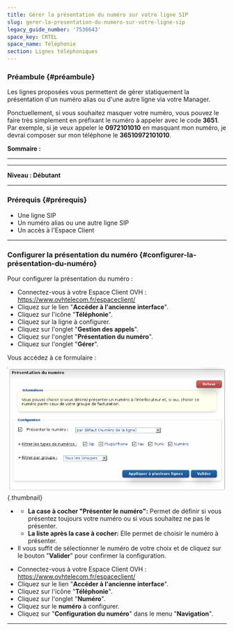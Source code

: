 ```yaml
---
title: Gérer la présentation du numéro sur votre ligne SIP
slug: gerer-la-presentation-du-numero-sur-votre-ligne-sip
legacy_guide_number: '7536643'
space_key: CRTEL
space_name: Téléphonie
section: Lignes téléphoniques
---
```


### Préambule {#préambule}

Les lignes proposées vous permettent de gérer statiquement la présentation d'un numéro alias ou d'une autre ligne via votre Manager.

Ponctuellement, si vous souhaitez masquer votre numéro, vous pouvez le faire très simplement en préfixant le numéro à appeler avec le code **3651**. Par exemple, si je veux appeler le **0972101010** en masquant mon numéro, je devrai composer sur mon téléphone le **36510972101010**.

**Sommaire :**

****

****

**Niveau : Débutant**

------------------------------------------------------------------------

### Prérequis {#prérequis}

-   Une ligne SIP
-   Un numéro alias ou une autre ligne SIP
-   Un accès à l'Espace Client

------------------------------------------------------------------------

### Configurer la présentation du numéro {#configurer-la-présentation-du-numéro}

Pour configurer la présentation du numéro :

-   Connectez-vous à votre Espace Client OVH : <https://www.ovhtelecom.fr/espaceclient/>
-   Cliquez sur le lien "**Accéder à l'ancienne interface**".
-   Cliquez sur l'icône "**Téléphonie**".
-   Cliquez sur la ligne à configurer.
-   Cliquez sur l'onglet "**Gestion des appels**".
-   Cliquez sur l'onglet "**Présentation du numéro**".
-   Cliquez sur l'onglet "**Gérer**".

Vous accédez à ce formulaire :

![](images/2015-06-10-130639_723x412_scrot.png){.thumbnail}

-   -   **La case à cocher "Présenter le numéro":** Permet de définir si vous présentez toujours votre numéro ou si vous souhaitez ne pas le présenter.
    -   **La liste après la case à cocher:** Elle permet de choisir le numéro à présenter.
-   Il vous suffit de sélectionner le numéro de votre choix et de cliquez sur le bouton "**Valider**" pour confirmer la configuration.

<!-- -->

-   Connectez-vous à votre Espace Client OVH : <https://www.ovhtelecom.fr/espaceclient/>
-   Cliquez sur le lien "**Accéder à l'ancienne interface**".
-   Cliquez sur l'icône "**Téléphonie**".
-   Cliquez sur l'onglet "**Numéro**".
-   Cliquez sur le **numéro** à configurer.
-   Cliquez sur "**Configuration du numéro**" dans le menu "**Navigation**".

------------------------------------------------------------------------




